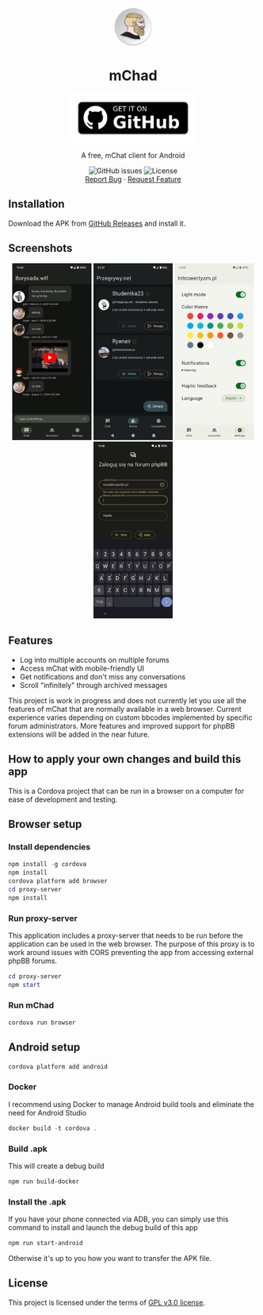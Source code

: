 <div align="center">
    <a href="https://github.com/Bilgamesh/mChad">
        <img src="./www/img/icon/mipmap-xxxhdpi/ic_launcher.png" alt="mChad Logo" width="80" height="80">
    </a>
    <h1 align="center">mChad</h1>
    <a href="https://github.com/Bilgamesh/mChad/releases">
        <img src="https://raw.githubusercontent.com/Kunzisoft/Github-badge/main/get-it-on-github.png"
        alt="Get it on GitHub"
        width="256">
    </a>
    <p align="center">
        A free, mChat client for Android
        <br />
        <div align="center">
            <img alt="GitHub issues" src="https://img.shields.io/github/issues/Bilgamesh/mChad?style=flat-square">
            <img alt="License" src="https://img.shields.io/github/license/Bilgamesh/mChad.svg?style=flat-square">
        </div>
        <a href="https://github.com/Bilgamesh/mChad/issues">Report Bug</a>
        ·
        <a href="https://github.com/Bilgamesh/mChad/issues">Request Feature</a>
    </p>
</div>

## Installation

Download the APK from [GitHub Releases](https://github.com/Bilgamesh/mChad/releases) and install it.

## Screenshots

<div align="center">
    <img src="./screenshots/screenshot_1.png" width=160>
    <img src="./screenshots/screenshot_2.png" width=160>
    <img src="./screenshots/screenshot_3.png" width=160>
    <img src="./screenshots/screenshot_4.png" width=160>
</div>

## Features

* Log into multiple accounts on multiple forums
* Access mChat with mobile-friendly UI
* Get notifications and don't miss any conversations
* Scroll "infinitely" through archived messages

This project is work in progress and does not currently let you use all the features of mChat that are normally available in a web browser. Current experience varies depending on custom bbcodes implemented by specific forum administrators. More features and improved support for phpBB extensions will be added in the near future.

## How to apply your own changes and build this app

This is a Cordova project that can be run in a browser on a computer for ease of development and testing.

## Browser setup

### Install dependencies

```Powershell
npm install -g cordova
npm install
cordova platform add browser
cd proxy-server
npm install
```

### Run proxy-server

This application includes a proxy-server that needs to be run before the application can be used in the web browser. The purpose of this proxy is to work around issues with CORS preventing the app from accessing external phpBB forums.

```Powershell
cd proxy-server
npm start
```

### Run mChad

```Powershell
cordova run browser
```

## Android setup

```Powershell
cordova platform add android
```

### Docker 

I recommend using Docker to manage Android build tools and eliminate the need for Android Studio

```Powershell
docker build -t cordova .
```

### Build .apk

This will create a debug build
```Powershell
npm run build-docker
```

### Install the .apk

If you have your phone connected via ADB, you can simply use this command to install and launch the debug build of this app

```Powershell
npm run start-android
```

Otherwise it's up to you how you want to transfer the APK file.

## License
This project is licensed under the terms of [GPL v3.0 license](https://github.com/Bilgamesh/mChad/blob/main/LICENSE).